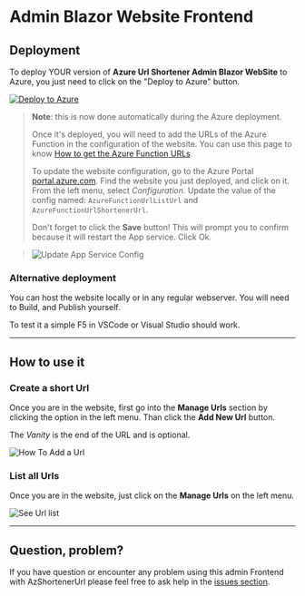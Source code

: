 # Admin Blazor Website Frontend

## Deployment

To deploy YOUR version of **Azure Url Shortener Admin Blazor WebSite** to Azure, you just need to click on the "Deploy to Azure" button.

[![Deploy to Azure](https://aka.ms/deploytoazurebutton)](https://portal.azure.com/?WT.mc_id=urlshortener-github-frbouche#create/Microsoft.Template/uri/https%3A%2F%2Fraw.githubusercontent.com%2FFBoucher%2FAzUrlShortener%2Fmain%2Fsrc%2FadminTools%2FadminBlazorWebsite%2Fdeployment%2FadminBlazorWebsite-deployAzure.json)

> **Note**: this is now done automatically during the Azure deployment.
>
> Once it's deployed, you will need to add the URLs of the Azure Function in the configuration of the website. You can use this page to know [How to get the Azure Function URLs](https://github.com/FBoucher/AzUrlShortener/blob/main/doc/post-deployment-configuration.md#how-to-get-the-azure-function-urls). 
> 
> To update the website configuration, go to the Azure Portal [portal.azure.com](portal.azure.com). Find the website you just deployed, and click on it. From the left menu, select *Configuration*. Update the value of the config named: `AzureFunctionUrlListUrl` and `AzureFunctionUrlShortenerUrl`.
> 
> Don't forget to click the **Save** button! This will prompt you to confirm because it will restart the App service. Click Ok.

> ![Update App Service Config][portalConfig]

### Alternative deployment

You can host the website locally or in any regular webserver.  You will need to Build, and Publish yourself.  

To test it a simple F5 in VSCode or Visual Studio should work.


---


## How to use it

### Create a short Url

Once you are in the website, first go into the **Manage Urls** section by clicking the option in the left menu. Than click the **Add New Url** button.

The *Vanity* is the end of  the URL and is optional.

![How To Add a Url][adminBlazorWebsite_Add_Url]


### List all Urls

Once you are in the website, just click on the **Manage Urls** on the left menu.

![See Url list][adminBlazorWebsite_Url_list]


---


## Question, problem?

If you have question or encounter any problem using this admin Frontend with AzShortenerUrl please feel free to ask help in the [issues section](https://github.com/FBoucher/AzUrlShortener/issues).


[adminBlazorWebsite_Url_list]: medias/adminBlazorWebsite_Url_list.png
[adminBlazorWebsite_Add_Url]: medias/adminBlazorWebsite_Add_Url.png
[portalConfig]: medias/portalConfig.png
